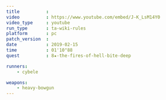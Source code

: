 ```yaml
---
title          :
video          : https://www.youtube.com/embed/J-K_LsM14Y0
video_type     : youtube
run_type       : ta-wiki-rules
platform       : pc
patch_version  :
date           : 2019-02-15
time           : 01'10"88
quest          : 8★-the-fires-of-hell-bite-deep

runners:
    - cybele

weapons:
    - heavy-bowgun
---
```


